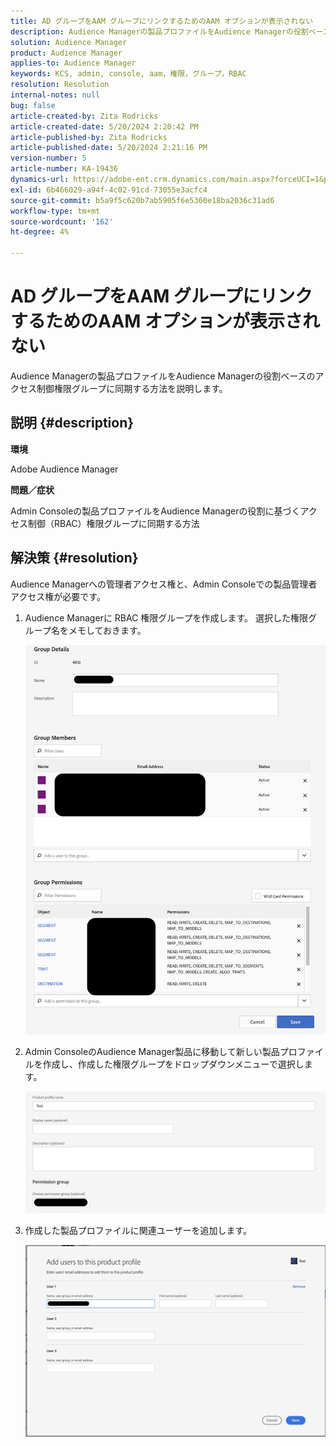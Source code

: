 ```yaml
---
title: AD グループをAAM グループにリンクするためのAAM オプションが表示されない
description: Audience Managerの製品プロファイルをAudience Managerの役割ベースのアクセス制御権限グループに同期する方法を説明します。
solution: Audience Manager
product: Audience Manager
applies-to: Audience Manager
keywords: KCS, admin, console, aam，権限，グループ，RBAC
resolution: Resolution
internal-notes: null
bug: false
article-created-by: Zita Rodricks
article-created-date: 5/20/2024 2:20:42 PM
article-published-by: Zita Rodricks
article-published-date: 5/20/2024 2:21:16 PM
version-number: 5
article-number: KA-19436
dynamics-url: https://adobe-ent.crm.dynamics.com/main.aspx?forceUCI=1&pagetype=entityrecord&etn=knowledgearticle&id=3ee60122-b416-ef11-9f8a-6045bd026dc7
exl-id: 6b466029-a94f-4c02-91cd-73055e3acfc4
source-git-commit: b5a9f5c620b7ab5905f6e5360e18ba2036c31ad6
workflow-type: tm+mt
source-wordcount: '162'
ht-degree: 4%

---
```


# AD グループをAAM グループにリンクするためのAAM オプションが表示されない


Audience Managerの製品プロファイルをAudience Managerの役割ベースのアクセス制御権限グループに同期する方法を説明します。

## 説明 {#description}


<b>環境</b>

Adobe Audience Manager



<b>問題／症状</b>

Admin Consoleの製品プロファイルをAudience Managerの役割に基づくアクセス制御（RBAC）権限グループに同期する方法


## 解決策 {#resolution}


Audience Managerへの管理者アクセス権と、Admin Consoleでの製品管理者アクセス権が必要です。

1. Audience Managerに RBAC 権限グループを作成します。 選択した権限グループ名をメモしておきます。



   ![](assets/5a5b40de-a9cf-ec11-a7b5-00224809c196.png)
2. Admin ConsoleのAudience Manager製品に移動して新しい製品プロファイルを作成し、作成した権限グループをドロップダウンメニューで選択します。



   ![](assets/2689da02-aacf-ec11-a7b5-00224809c196.png)
3. 作成した製品プロファイルに関連ユーザーを追加します。



   ![](assets/6a896e46-aacf-ec11-a7b5-00224809c196.png)

